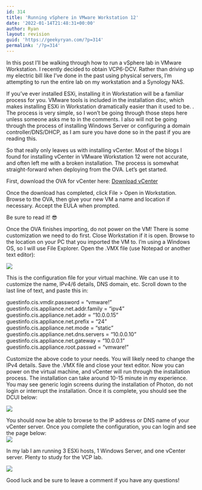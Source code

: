 ```yaml
---
id: 314
title: 'Running vSphere in VMware Workstation 12'
date: '2022-01-14T21:48:31+00:00'
author: Ryan
layout: revision
guid: 'https://geekyryan.com/?p=314'
permalink: '/?p=314'
---
```


In this post I’ll be walking through how to run a vSphere lab in VMware Workstation. I recently decided to obtain VCP6-DCV. Rather than driving up my electric bill like I’ve done in the past using physical servers, I’m attempting to run the entire lab on my workstation and a Synology NAS.

If you’ve ever installed ESXi, installing it in Workstation will be a familiar process for you. VMware tools is included in the installation disc, which makes installing ESXi in Workstation dramatically easier than it used to be. . The process is very simple, so I won’t be going through those steps here unless someone asks me to in the comments. I also will not be going through the process of installing Windows Server or configuring a domain controller/DNS/DHCP, as I am sure you have done so in the past if you are reading this.

So that really only leaves us with installing vCenter. Most of the blogs I found for installing vCenter in VMware Workstation 12 were not accurate, and often left me with a broken installation. The process is somewhat straight-forward when deploying from the OVA. Let’s get started.

First, download the OVA for vCenter here: [Download vCenter](https://my.vmware.com/web/vmware/details?productId=614&downloadGroup=VC650)

Once the download has completed, click File &gt; Open in Workstation. Browse to the OVA, then give your new VM a name and location if necessary. Accept the EULA when prompted.

Be sure to read it! 😎

Once the OVA finishes importing, do not power on the VM! There is some customization we need to do first. Close Workstation if it is open. Browse to the location on your PC that you imported the VM to. I’m using a Windows OS, so I will use File Explorer. Open the .VMX file (use Notepad or another text editor):

[![](https://geekyryan.com/wp-content/uploads/2017/05/2017-05-28_21h00_04.png)](https://geekyryan.com/wp-content/uploads/2017/05/2017-05-28_21h00_04.png)

This is the configuration file for your virtual machine. We can use it to customize the name, IPv4/6 details, DNS domain, etc. Scroll down to the last line of text, and paste this in:

guestinfo.cis.vmdir.password = “vmware!”  
guestinfo.cis.appliance.net.addr.family = “ipv4”  
guestinfo.cis.appliance.net.addr = “10.0.0.15”  
guestinfo.cis.appliance.net.prefix = “24”  
guestinfo.cis.appliance.net.mode = “static”  
guestinfo.cis.appliance.net.dns.servers = “10.0.0.10”  
guestinfo.cis.appliance.net.gateway = “10.0.0.1”  
guestinfo.cis.appliance.root.passwd = “vmware!”

Customize the above code to your needs. You will likely need to change the IPv4 details. Save the .VMX file and close your text editor. Now you can power on the virtual machine, and vCenter will run through the installation process. The installation can take around 10-15 minute in my experience. You may see generic login screens during the installation of Photon, do not login or interrupt the installation. Once it is complete, you should see the DCUI below:

[![](https://geekyryan.com/wp-content/uploads/2017/05/2017-05-24_10h11_00.png)](https://geekyryan.com/wp-content/uploads/2017/05/2017-05-24_10h11_00.png)

You should now be able to browse to the IP address or DNS name of your vCenter server. Once you complete the configuration, you can login and see the page below:  
[![](https://geekyryan.com/wp-content/uploads/2017/05/2017-05-24_10h10_39.png)](https://geekyryan.com/wp-content/uploads/2017/05/2017-05-24_10h10_39.png)

In my lab I am running 3 ESXi hosts, 1 Windows Server, and one vCenter server. Plenty to study for the VCP lab.

[![](https://geekyryan.com/wp-content/uploads/2017/05/2017-05-24_10h11_31.png)](https://geekyryan.com/wp-content/uploads/2017/05/2017-05-24_10h11_31.png)

Good luck and be sure to leave a comment if you have any questions!